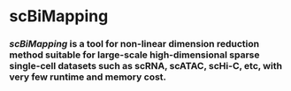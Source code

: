 # scBiMapping

### *scBiMapping* is a tool for non-linear dimension reduction method suitable for large-scale high-dimensional sparse single-cell datasets such as scRNA, scATAC, scHi-C, etc, with very few runtime and memory cost. 